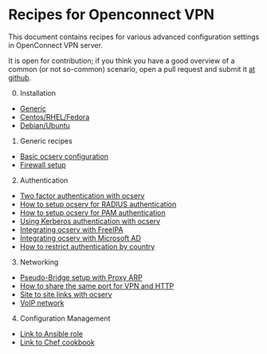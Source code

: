 # Recipes for Openconnect VPN

This document contains recipes for various advanced configuration
settings in OpenConnect VPN server.

It is open for contribution; if you think you have a good overview
of a common (or not so-common) scenario, open a pull request
and submit it [at github](https://github.com/openconnect/recipes).

0. Installation
  * [Generic](ocserv-installation-generic.md)
  * [Centos/RHEL/Fedora](ocserv-installation-CentOS-RHEL-Fedora.md)
  * [Debian/Ubuntu](ocserv-installation-Debian-Ubuntu.md)
1. Generic recipes
  * [Basic ocserv configuration](ocserv-configuration-basic.md)
  * [Firewall setup](ocserv-firewall-iptables-ipv4.md)
2. Authentication
  * [Two factor authentication with ocserv](ocserv-2fa.md)
  * [How to setup ocserv for RADIUS authentication](ocserv-authentication-radius-radcli.md)
  * [How to setup ocserv for PAM authentication](ocserv-authentication-pam.md)
  * [Using Kerberos authentication with ocserv](ocserv-kerberos.md)
  * [Integrating ocserv with FreeIPA](ocserv-freeipa.md)
  * [Integrating ocserv with Microsoft AD](ocserv-ad-authentication.md)
  * [How to restrict authentication by country](ocserv-country-blocking.md)
3. Networking
  * [Pseudo-Bridge setup with Proxy ARP](ocserv-pseudo-bridge.md)
  * [How to share the same port for VPN and HTTP](ocserv-multihost.md)
  * [Site to site links with ocserv](ocserv-site-to-site.md)
  * [VoIP network](ocserv-ip-phone.md)
4. Configuration Management
  * [Link to Ansible role](https://github.com/aprt5pr/lansible-role-ocserv)
  * [Link to Chef cookbook](https://supermarket.chef.io/cookbooks/ocserv)
